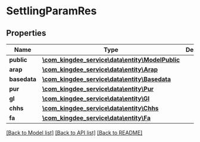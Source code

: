 # SettlingParamRes

## Properties
Name | Type | Description | Notes
------------ | ------------- | ------------- | -------------
**public** | [**\com_kingdee_service\data\entity\ModelPublic**](ModelPublic.md) |  | [optional] 
**arap** | [**\com_kingdee_service\data\entity\Arap**](Arap.md) |  | [optional] 
**basedata** | [**\com_kingdee_service\data\entity\Basedata**](Basedata.md) |  | [optional] 
**pur** | [**\com_kingdee_service\data\entity\Pur**](Pur.md) |  | [optional] 
**gl** | [**\com_kingdee_service\data\entity\Gl**](Gl.md) |  | [optional] 
**chhs** | [**\com_kingdee_service\data\entity\Chhs**](Chhs.md) |  | [optional] 
**fa** | [**\com_kingdee_service\data\entity\Fa**](Fa.md) |  | [optional] 

[[Back to Model list]](../README.md#documentation-for-models) [[Back to API list]](../README.md#documentation-for-api-endpoints) [[Back to README]](../README.md)


